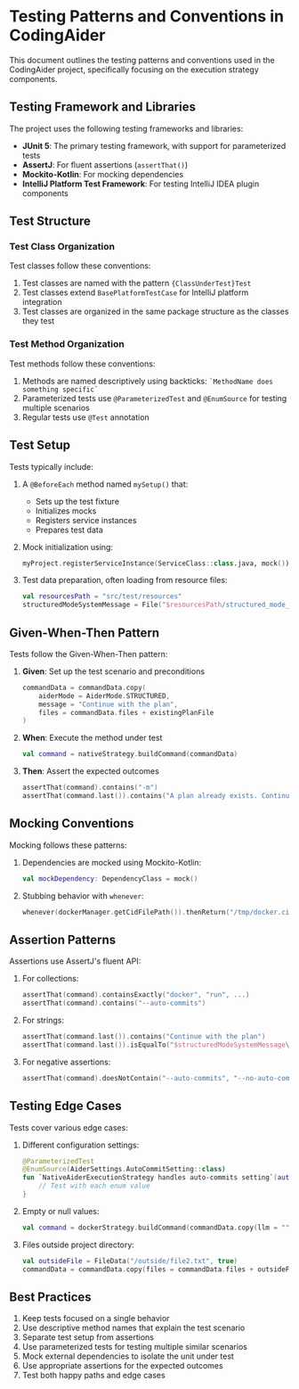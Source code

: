 # Testing Patterns and Conventions in CodingAider

This document outlines the testing patterns and conventions used in the CodingAider project, specifically focusing on the execution strategy components.

## Testing Framework and Libraries

The project uses the following testing frameworks and libraries:

- **JUnit 5**: The primary testing framework, with support for parameterized tests
- **AssertJ**: For fluent assertions (`assertThat()`)
- **Mockito-Kotlin**: For mocking dependencies
- **IntelliJ Platform Test Framework**: For testing IntelliJ IDEA plugin components

## Test Structure

### Test Class Organization

Test classes follow these conventions:

1. Test classes are named with the pattern `{ClassUnderTest}Test`
2. Test classes extend `BasePlatformTestCase` for IntelliJ platform integration
3. Test classes are organized in the same package structure as the classes they test

### Test Method Organization

Test methods follow these conventions:

1. Methods are named descriptively using backticks: `` `MethodName does something specific` ``
2. Parameterized tests use `@ParameterizedTest` and `@EnumSource` for testing multiple scenarios
3. Regular tests use `@Test` annotation

## Test Setup

Tests typically include:

1. A `@BeforeEach` method named `mySetup()` that:
   - Sets up the test fixture
   - Initializes mocks
   - Registers service instances
   - Prepares test data

2. Mock initialization using:
   ```kotlin
   myProject.registerServiceInstance(ServiceClass::class.java, mock())
   ```

3. Test data preparation, often loading from resource files:
   ```kotlin
   val resourcesPath = "src/test/resources"
   structuredModeSystemMessage = File("$resourcesPath/structured_mode_system_message.txt").readText().trimIndent()
   ```

## Given-When-Then Pattern

Tests follow the Given-When-Then pattern:

1. **Given**: Set up the test scenario and preconditions
   ```kotlin
   commandData = commandData.copy(
       aiderMode = AiderMode.STRUCTURED,
       message = "Continue with the plan",
       files = commandData.files + existingPlanFile
   )
   ```

2. **When**: Execute the method under test
   ```kotlin
   val command = nativeStrategy.buildCommand(commandData)
   ```

3. **Then**: Assert the expected outcomes
   ```kotlin
   assertThat(command).contains("-m")
   assertThat(command.last()).contains("A plan already exists. Continue implementing the existing plan")
   ```

## Mocking Conventions

Mocking follows these patterns:

1. Dependencies are mocked using Mockito-Kotlin:
   ```kotlin
   val mockDependency: DependencyClass = mock()
   ```

2. Stubbing behavior with `whenever`:
   ```kotlin
   whenever(dockerManager.getCidFilePath()).thenReturn("/tmp/docker.cid")
   ```

## Assertion Patterns

Assertions use AssertJ's fluent API:

1. For collections:
   ```kotlin
   assertThat(command).containsExactly("docker", "run", ...)
   assertThat(command).contains("--auto-commits")
   ```

2. For strings:
   ```kotlin
   assertThat(command.last()).contains("Continue with the plan")
   assertThat(command.last()).isEqualTo("$structuredModeSystemMessage\n<UserPrompt> $multiLineMessage </UserPrompt>")
   ```

3. For negative assertions:
   ```kotlin
   assertThat(command).doesNotContain("--auto-commits", "--no-auto-commits")
   ```

## Testing Edge Cases

Tests cover various edge cases:

1. Different configuration settings:
   ```kotlin
   @ParameterizedTest
   @EnumSource(AiderSettings.AutoCommitSetting::class)
   fun `NativeAiderExecutionStrategy handles auto-commits setting`(autoCommitSetting: AiderSettings.AutoCommitSetting) {
       // Test with each enum value
   }
   ```

2. Empty or null values:
   ```kotlin
   val command = dockerStrategy.buildCommand(commandData.copy(llm = ""))
   ```

3. Files outside project directory:
   ```kotlin
   val outsideFile = FileData("/outside/file2.txt", true)
   commandData = commandData.copy(files = commandData.files + outsideFile)
   ```

## Best Practices

1. Keep tests focused on a single behavior
2. Use descriptive method names that explain the test scenario
3. Separate test setup from assertions
4. Use parameterized tests for testing multiple similar scenarios
5. Mock external dependencies to isolate the unit under test
6. Use appropriate assertions for the expected outcomes
7. Test both happy paths and edge cases
